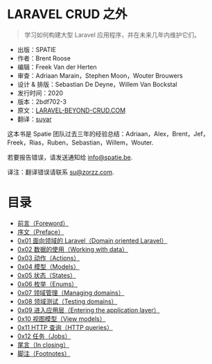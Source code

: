 LARAVEL CRUD 之外
===================

> 学习如何构建大型 Laravel 应用程序，并在未来几年内维护它们。

- 出版：SPATIE
- 作者：Brent Roose
- 编辑：Freek Van der Herten
- 审查：Adriaan Marain，Stephen Moon，Wouter Brouwers
- 设计 & 排版：Sebastian De Deyne，Willem Van Bockstal
- 发行时间：2020
- 版本：2bdf702-3
- 原文：[LARAVEL-BEYOND-CRUD.COM](https://laravel-beyond-crud.com/)
- 翻译：[suyar](https://github.com/suyar)

这本书是 Spatie 团队过去三年的经验总结：Adriaan，Alex，Brent，Jef，Freek，Rias，Ruben，Sebastian，Willem，Wouter.

若要报告错误，请发送通知给 <info@spatie.be>.

译注：翻译错误请联系 <su@zorzz.com>.

# 目录

- [前言（Foreword）](chapters/foreword.md)
- [序文（Preface）](chapters/preface.md)
- [0x01 面向领域的 Laravel（Domain oriented Laravel）](chapters/0x01.md)
- [0x02 数据的使用（Working with data）](chapters/0x02.md)
- [0x03 动作（Actions）](chapters/0x03.md)
- [0x04 模型（Models）](chapters/0x04.md)
- [0x05 状态（States）](chapters/0x05.md)
- [0x06 枚举（Enums）](chapters/0x06.md)
- [0x07 领域管理（Managing domains）](chapters/0x07.md)
- [0x08 领域测试（Testing domains）](chapters/0x08.md)
- [0x09 进入应用层（Entering the application layer）](chapters/0x09.md)
- [0x10 视图模型（View models）](chapters/0x10.md)
- [0x11 HTTP 查询（HTTP queries）](chapters/0x11.md)
- [0x12 任务（Jobs）](chapters/0x12.md)
- [尾言（In closing）](chapters/in-closing.md)
- [脚注（Footnotes）](chapters/footnotes.md)
